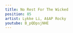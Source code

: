 ```yaml
---
title: No Rest For The Wicked
position: 85
artist: Lykke Li, A$AP Rocky
youtube: B_pQDpsjNHE
---
```


